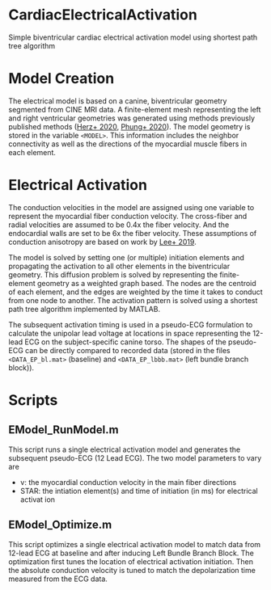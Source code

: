 # CardiacElectricalActivation
Simple biventricular cardiac electrical activation model using shortest path tree algorithm

# Model Creation
The electrical model is based on a canine, biventricular geometry segmented from CINE MRI data. A finite-element mesh representing the left and right ventricular geometries was generated using methods previously published methods ([Herz+ 2020](https://doi.org/10.1007/s10439-005-3312-7), [Phung+ 2020](https://doi.org/10.1115/1.4043876)). The model geometry is stored in the variable `<MODEL>`. This information includes the neighbor connectivity as well as the directions of the myocardial muscle fibers in each element.

# Electrical Activation
The conduction velocities in the model are assigned using one variable to represent the myocardial fiber conduction velocity. The cross-fiber and radial velocities are assumed to be 0.4x the fiber velocity. And the endocardial walls are set to be 6x the fiber velocity. These assumptions of conduction anisotropy are based on work by [Lee+ 2019](https://doi.org/10.1016/j.media.2019.06.017).

The model is solved by setting one (or multiple) initiation elements and propagating the activation to all other elements in the biventricular geometry. This diffusion problem is solved by representing the finite-element geometry as a weighted graph based. The nodes are the centroid of each element, and the edges are weighted by the time it takes to conduct from one node to another. The activation pattern is solved using a shortest path tree algorithm implemented by MATLAB.

The subsequent activation timing is used in a pseudo-ECG formulation to calculate the unipolar lead voltage at locations in space representing the 12-lead ECG on the subject-specific canine torso. The shapes of the pseudo-ECG can be directly compared to recorded data (stored in the files `<DATA_EP_bl.mat>` (baseline) and `<DATA_EP_lbbb.mat>` (left bundle branch block)).

# Scripts
## EModel_RunModel.m
This script runs a single electrical activation model and generates the subsequent pseudo-ECG (12 Lead ECG).
The two model parameters to vary are
* v: the myocardial conduction velocity in the main fiber directions
* STAR: the intiation element(s) and time of initiation (in ms) for electrical activat ion

## EModel_Optimize.m
This script optimizes a single electrical activation model to match data from 12-lead ECG at baseline and after inducing Left Bundle Branch Block.
The optimization first tunes the location of electrical activation initiation. Then the absolute conduction velocity is tuned to match the depolarization time measured from the ECG data.

